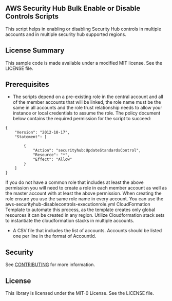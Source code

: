 ## AWS Security Hub Bulk Enable or Disable Controls Scripts

This script helps in enabling or disabling Security Hub controls in multiple accounts and in multiple security hub supported regions.

## License Summary

This sample code is made available under a modified MIT license. See the LICENSE file.

## Prerequisites

* The scripts depend on a pre-existing role in the central account and all of the member accounts that will be linked, the role name must be the same in all accounts and the role trust relationship needs to allow your instance or local credentials to assume the role.  The policy document below contains the required permission for the script to succeed:

``` 
{
    "Version": "2012-10-17",
    "Statement": [
        
        {
            "Action": "securityhub:UpdateStandardsControl",
            "Resource": "*",
            "Effect": "Allow"
        }
    ]
}
```
If you do not have a common role that includes at least the above permission you will need to create a role in each member account as well as the master account with at least the above permission.  When creating the role ensure you use the same role name in every account.  You can use the aws-securityhub-disablecontrols-executionrole.yml CloudFormation Template to automate this process, as the template creates only global resources it can be created in any region. Utilize Cloudformation stack sets to instantiate the cloudformation stacks in multiple accounts.


* A CSV file that includes the list of accounts.  Accounts should be listed one per line in the format of AccountId.

## Security

See [CONTRIBUTING](CONTRIBUTING.md#security-issue-notifications) for more information.

## License

This library is licensed under the MIT-0 License. See the LICENSE file.


